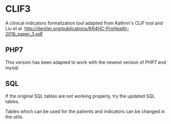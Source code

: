 # CLIF3
A clinical indicators formalization tool adapted from Kathrin's CLIF tool and Liu et al. http://dentler.org/publications/KR4HC-ProHealth-2016_paper_3.pdf

## PHP7
This version has been adapted to work with the newest version of PHP7 and mysql.

## SQL
If the original SQL tables are not working properly, try the updated SQL tables.

Tables which can be used for the patients and indicators can be changed in the utils.